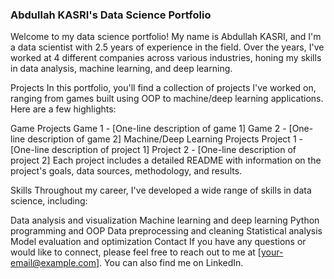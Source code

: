 ### Abdullah KASRI's Data Science Portfolio

Welcome to my data science portfolio! My name is Abdullah KASRI, and I'm a data scientist with 2.5 years of experience in the field. Over the years, I've worked at 4 different companies across various industries, honing my skills in data analysis, machine learning, and deep learning.

Projects
In this portfolio, you'll find a collection of projects I've worked on, ranging from games built using OOP to machine/deep learning applications. Here are a few highlights:

Game Projects
Game 1 - [One-line description of game 1]
Game 2 - [One-line description of game 2]
Machine/Deep Learning Projects
Project 1 - [One-line description of project 1]
Project 2 - [One-line description of project 2]
Each project includes a detailed README with information on the project's goals, data sources, methodology, and results.

Skills
Throughout my career, I've developed a wide range of skills in data science, including:

Data analysis and visualization
Machine learning and deep learning
Python programming and OOP
Data preprocessing and cleaning
Statistical analysis
Model evaluation and optimization
Contact
If you have any questions or would like to connect, please feel free to reach out to me at [your-email@example.com]. You can also find me on LinkedIn.
